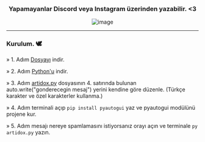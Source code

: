 <br/>
<div align="center">

### Yapamayanlar Discord veya Instagram üzerinden yazabilir. <3
![image](https://cdn.discordapp.com/attachments/1072770106146422798/1074373197572608120/image.png)

</div>

--------------------------------------

### Kurulum. 🕊️
» 1. Adım <a href="https://github.com/Artidox/message-spammer-bot/archive/refs/heads/main.zip">Dosyayı</a> indir.
  
» 2. Adım <a href="https://www.python.org/downloads/">Python'u</a> indir.
  
» 3. Adım <a href="https://github.com/Artidox/message-spammer-bot/blob/main/artidox.py">artidox.py</a> dosyasının 4. satırında bulunan auto.write("gonderecegin mesaj") yerini kendine göre düzenle. (Türkçe karakter ve özel karakterler kullanma.)
  
» 4. Adım terminali açıp ```pip install pyautogui``` yaz ve pyautogui modülünü projene kur.
  
» 5. Adım mesajı nereye spamlamasını istiyorsanız orayı açın ve terminale ```py artidox.py``` yazın. 



